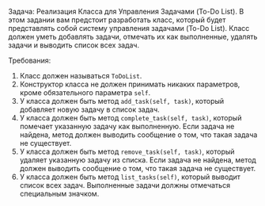 Задача: Реализация Класса для Управления Задачами (To-Do List). В этом задании вам предстоит разработать класс, который будет представлять собой систему управления задачами (To-Do List). Класс должен уметь добавлять задачи, отмечать их как выполненные, удалять задачи и выводить список всех задач.

Требования:

1. Класс должен называться `ToDoList`.
2. Конструктор класса не должен принимать никаких параметров, кроме обязательного параметра `self`. 
3. У класса должен быть метод `add_task(self, task)`, который добавляет новую задачу в список задач.
4. У класса должен быть метод `complete_task(self, task)`, который помечает указанную задачу как выполненную. Если задача не найдена, метод должен выводить сообщение о том, что такая задача не существует.
5. У класса должен быть метод `remove_task(self, task)`, который удаляет указанную задачу из списка. Если задача не найдена, метод должен выводить сообщение о том, что такая задача не существует.
6. У класса должен быть метод `list_tasks(self)`, который выводит список всех задач. Выполненные задачи должны отмечаться специальным значком.
